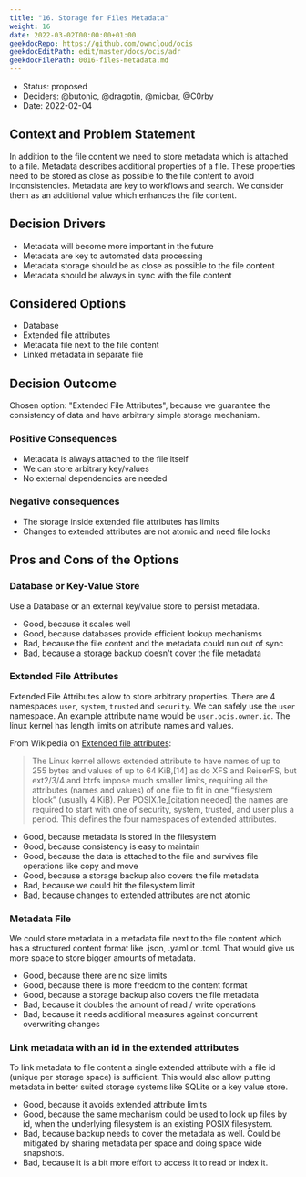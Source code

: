 ```yaml
---
title: "16. Storage for Files Metadata"
weight: 16
date: 2022-03-02T00:00:00+01:00
geekdocRepo: https://github.com/owncloud/ocis
geekdocEditPath: edit/master/docs/ocis/adr
geekdocFilePath: 0016-files-metadata.md
---
```


* Status: proposed
* Deciders: @butonic, @dragotin, @micbar, @C0rby
* Date: 2022-02-04

## Context and Problem Statement

In addition to the file content we need to store metadata which is attached to a file. Metadata describes additional properties of a file. These properties need to be stored as close as possible to the file content to avoid inconsistencies. Metadata are key to workflows and search. We consider them as an additional value which enhances the file content.

## Decision Drivers

* Metadata will become more important in the future
* Metadata are key to automated data processing
* Metadata storage should be as close as possible to the file content
* Metadata should be always in sync with the file content

## Considered Options

* Database
* Extended file attributes
* Metadata file next to the file content
* Linked metadata in separate file

## Decision Outcome

Chosen option: "Extended File Attributes", because we guarantee the consistency of data and have arbitrary simple storage mechanism.

### Positive Consequences

* Metadata is always attached to the file itself
* We can store arbitrary key/values
* No external dependencies are needed

### Negative consequences

* The storage inside extended file attributes has limits
* Changes to extended attributes are not atomic and need file locks

## Pros and Cons of the Options <!-- optional -->

### Database or Key-Value Store

Use a Database or an external key/value store to persist metadata.

* Good, because it scales well
* Good, because databases provide efficient lookup mechanisms
* Bad, because the file content and the metadata could run out of sync
* Bad, because a storage backup doesn't cover the file metadata

### Extended File Attributes

Extended File Attributes allow to store arbitrary properties. There are 4 namespaces `user`, `system`, `trusted` and `security`. We can safely use the `user` namespace. An example attribute name would be `user.ocis.owner.id`. The linux kernel has length limits on attribute names and values.

From Wikipedia on [Extended file attributes](https://en.wikipedia.org/wiki/Extended_file_attributes#Linux):

> The Linux kernel allows extended attribute to have names of up to 255 bytes and values of up to 64 KiB,[14] as do XFS and ReiserFS, but ext2/3/4 and btrfs impose much smaller limits, requiring all the attributes (names and values) of one file to fit in one “filesystem block” (usually 4 KiB). Per POSIX.1e,[citation needed] the names are required to start with one of security, system, trusted, and user plus a period. This defines the four namespaces of extended attributes.

* Good, because metadata is stored in the filesystem
* Good, because consistency is easy to maintain
* Good, because the data is attached to the file and survives file operations like copy and move
* Good, because a storage backup also covers the file metadata
* Bad, because we could hit the filesystem limit
* Bad, because changes to extended attributes are not atomic

### Metadata File

We could store metadata in a metadata file next to the file content which has a structured content format like .json, .yaml or .toml. That would give us more space to store bigger amounts of metadata.

* Good, because there are no size limits
* Good, because there is more freedom to the content format
* Good, because a storage backup also covers the file metadata
* Bad, because it doubles the amount of read / write operations
* Bad, because it needs additional measures against concurrent overwriting changes

### Link metadata with an id in the extended attributes

To link metadata to file content a single extended attribute with a file id (unique per storage space) is sufficient. This would also allow putting metadata in better suited storage systems like SQLite or a key value store.

* Good, because it avoids extended attribute limits
* Good, because the same mechanism could be used to look up files by id, when the underlying filesystem is an existing POSIX filesystem.
* Bad, because backup needs to cover the metadata as well. Could be mitigated by sharing metadata per space and doing space wide snapshots.
* Bad, because it is a bit more effort to access it to read or index it.
